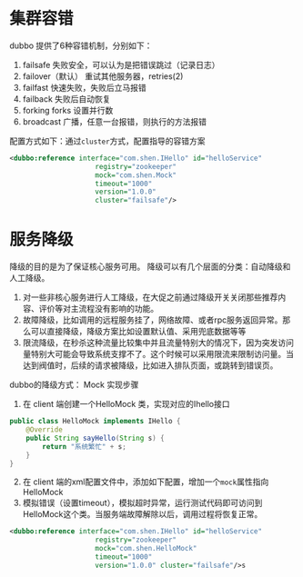 # 集群容错

dubbo 提供了6种容错机制，分别如下：
1. failsafe 失败安全，可以认为是把错误跳过（记录日志）
2. failover（默认） 重试其他服务器，retries(2) 
3. failfast 快速失败，失败后立马报错
4. failback 失败后自动恢复
5. forking forks 设置并行数
6. broadcast 广播，任意一台报错，则执行的方法报错

配置方式如下：通过`cluster`方式，配置指导的容错方案
```xml
<dubbo:reference interface="com.shen.IHello" id="helloService"
                     registry="zookeeper"
                     mock="com.shen.Mock"
                     timeout="1000"
                     version="1.0.0" 
                     cluster="failsafe"/>
```
# 服务降级
降级的目的是为了保证核心服务可用。
降级可以有几个层面的分类：自动降级和人工降级。
1. 对一些非核心服务进行人工降级，在大促之前通过降级开关关闭那些推荐内容、评价等对主流程没有影响的功能。
2. 故障降级，比如调用的远程服务挂了，网络故障、或者rpc服务返回异常。那么可以直接降级，降级方案比如设置默认值、采用兜底数据等等
3. 限流降级，在秒杀这种流量比较集中并且流量特别大的情况下，因为突发访问量特别大可能会导致系统支撑不了。这个时候可以采用限流来限制访问量。当达到阀值时，后续的请求被降级，比如进入排队页面，或跳转到错误页。

dubbo的降级方式： Mock
实现步骤
1. 在 client 端创建一个HelloMock 类，实现对应的Ihello接口
```java
public class HelloMock implements IHello {
    @Override
    public String sayHello(String s) {
        return "系统繁忙" + s;
    }
}
```
2. 在 client 端的xml配置文件中，添加如下配置，增加一个`mock`属性指向HelloMock
3. 模拟错误（设置timeout），模拟超时异常，运行测试代码即可访问到HelloMock这个类。当服务端故障解除以后，调用过程将恢复正常。

```xml
<dubbo:reference interface="com.shen.IHello" id="helloService"
                     registry="zookeeper"
                     mock="com.shen.HelloMock"
                     timeout="1000"
                     version="1.0.0" cluster="failsafe"/>s
```



